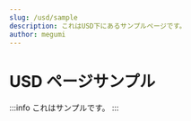 ```yaml
---
slug: /usd/sample
description: これはUSD下にあるサンプルページです。
author: megumi
---
```


# USD ページサンプル

:::info
これはサンプルです。
:::
